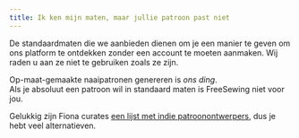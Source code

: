 ```yaml
---
title: Ik ken mijn maten, maar jullie patroon past niet
---
```


De standaardmaten die we aanbieden dienen om je een manier te geven om ons platform te ontdekken zonder een account te moeten aanmaken. Wij raden u aan ze niet te gebruiken zoals ze zijn.

Op-maat-gemaakte naaipatronen genereren is *ons ding*.  
Als je absoluut een patroon wil in standaard maten is FreeSewing niet voor jou.

Gelukkig zijn Fiona curates [een lijst met indie patroonontwerpers](https://chainstitcher.blogspot.com/p/indie-pattern-designers.html), dus je hebt veel alternatieven.
